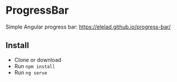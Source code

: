 # ProgressBar

Simple Angular progress bar: https://elelad.github.io/progress-bar/


## Install
- Clone or download
- Run `npm install`
- Run `ng serve`
